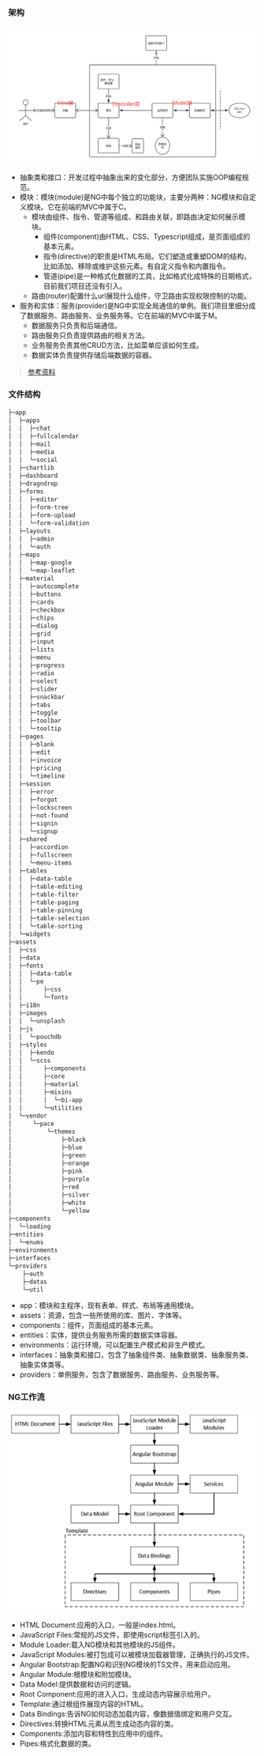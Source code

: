 ### 架构

<img src="./imgs/架构.png" alt="">

* 抽象类和接口：开发过程中抽象出来的变化部分，方便团队实施OOP编程规范。
* 模块：模块(module)是NG中每个独立的功能块，主要分两种：NG模块和自定义模块。它在前端的MVC中属于C。
	* 模块由组件、指令、管道等组成、和路由关联，即路由决定如何展示模块。
		* 组件(component)由HTML、CSS、Typescript组成，是页面组成的基本元素。
		* 指令(directive)的职责是HTML布局。它们塑造或重塑DOM的结构，比如添加、移除或维护这些元素。有自定义指令和内置指令。
		* 管道(pipe)是一种格式化数据的工具，比如格式化成特殊的日期格式，目前我们项目还没有引入。
	* 路由(router)配置什么url展现什么组件，守卫路由实现权限控制的功能。
* 服务和实体：服务(provider)是NG中实现全局通信的单例。我们项目里细分成了数据服务、路由服务、业务服务等。它在前端的MVC中属于M。
	* 数据服务只负责和后端通信。
	* 路由服务只负责提供路由的相关方法。
	* 业务服务负责其他CRUD方法，比如菜单应该如何生成。
	* 数据实体负责提供存储后端数据的容器。

><a href="https://www.angular.cn/docs/ts/latest/guide/setup.html">参考资料</a> 

### 文件结构
```
├─app
│  ├─apps
│  │  ├─chat
│  │  ├─fullcalendar
│  │  ├─mail
│  │  ├─media
│  │  └─social
│  ├─chartlib
│  ├─dashboard
│  ├─dragndrop
│  ├─forms
│  │  ├─editor
│  │  ├─form-tree
│  │  ├─form-upload
│  │  └─form-validation
│  ├─layouts
│  │  ├─admin
│  │  └─auth
│  ├─maps
│  │  ├─map-google
│  │  └─map-leaflet
│  ├─material
│  │  ├─autocomplete
│  │  ├─buttons
│  │  ├─cards
│  │  ├─checkbox
│  │  ├─chips
│  │  ├─dialog
│  │  ├─grid
│  │  ├─input
│  │  ├─lists
│  │  ├─menu
│  │  ├─progress
│  │  ├─radio
│  │  ├─select
│  │  ├─slider
│  │  ├─snackbar
│  │  ├─tabs
│  │  ├─toggle
│  │  ├─toolbar
│  │  └─tooltip
│  ├─pages
│  │  ├─blank
│  │  ├─edit
│  │  ├─invoice
│  │  ├─pricing
│  │  └─timeline
│  ├─session
│  │  ├─error
│  │  ├─forgot
│  │  ├─lockscreen
│  │  ├─not-found
│  │  ├─signin
│  │  └─signup
│  ├─shared
│  │  ├─accordion
│  │  ├─fullscreen
│  │  └─menu-items
│  ├─tables
│  │  ├─data-table
│  │  ├─table-editing
│  │  ├─table-filter
│  │  ├─table-paging
│  │  ├─table-pinning
│  │  ├─table-selection
│  │  └─table-sorting
│  └─widgets
├─assets
│  ├─css
│  ├─data
│  ├─fonts
│  │  ├─data-table
│  │  └─pe
│  │      ├─css
│  │      └─fonts
│  ├─i18n
│  ├─images
│  │  └─unsplash
│  ├─js
│  │  └─pouchdb
│  ├─styles
│  │  ├─kendo
│  │  └─scss
│  │      ├─components
│  │      ├─core
│  │      ├─material
│  │      ├─mixins
│  │      │  └─bi-app
│  │      └─utilities
│  └─vendor
│      └─pace
│          └─themes
│              ├─black
│              ├─blue
│              ├─green
│              ├─orange
│              ├─pink
│              ├─purple
│              ├─red
│              ├─silver
│              ├─white
│              └─yellow
├─components
│  └─loading
├─entities
│  └─enums
├─environments
├─interfaces
└─providers
    ├─auth
    ├─datas
    └─util
```

* app：模块和主程序，现有表单、样式、布局等通用模块。
* assets：资源，包含一些所使用的库、图片、字体等。
* components：组件，页面组成的基本元素。
* entities：实体，提供业务服务所需的数据实体容器。
* environments：运行环境，可以配置生产模式和非生产模式。
* interfaces：抽象类和接口，包含了抽象组件类、抽象数据类、抽象服务类、抽象实体类等。
* providers：单例服务，包含了数据服务、路由服务、业务服务等。

### NG工作流

<img src="./imgs/NG工作流.png" alt="">

* HTML Document:应用的入口，一般是index.html。
* JavaScript Files:常规的JS文件，即使用script标签引入的。
* Module Loader:载入NG模块和其他模块的JS组件。
* JavaScript Modules:被打包成可以被模块加载器管理，正确执行的JS文件。
* Angular Bootstrap:配置NG和识别NG模块的TS文件，用来启动应用。
* Angular Module:根模块和附加模块。
* Data Model:提供数据和访问的逻辑。
* Root Component:应用的进入入口，生成动态内容展示给用户。
* Template:通过根组件展现内容的HTML。
* Data Bindings:告诉NG如何动态加载内容，像数据值绑定和用户交互。
* Directives:转换HTML元素从而生成动态内容的类。
* Components:添加内容和特性到应用中的组件。
* Pipes:格式化数据的类。